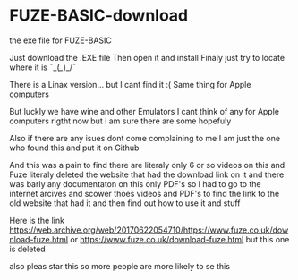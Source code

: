 # FUZE-BASIC-download
the exe file for FUZE-BASIC

Just download the .EXE file
Then open it and install
Finaly just try to locate where it is ¯\_(*_*)_/¯

There is a Linax version...
but I cant find it :(
Same thing for Apple computers

But luckly we have wine and other Emulators
I cant think of any for Apple computers rigtht
now but i am sure there are some hopefuly

Also if there are any isues dont come 
complaining to me I am just the one who
found this and put it on Github

And this was a pain to find there are literaly only
6 or so videos on this and Fuze literaly deleted the website 
that had the download link on it and there was barly any documentaton
on this only PDF's
so I had to go to the internet arcives and scower
thoes videos and PDF's to find the link to the old website that
had it and then find out how to use it and stuff

Here is the link https://web.archive.org/web/20170622054710/https://www.fuze.co.uk/download-fuze.html
or https://www.fuze.co.uk/download-fuze.html but this one is deleted

also pleas star this so more people are more likely to se this
